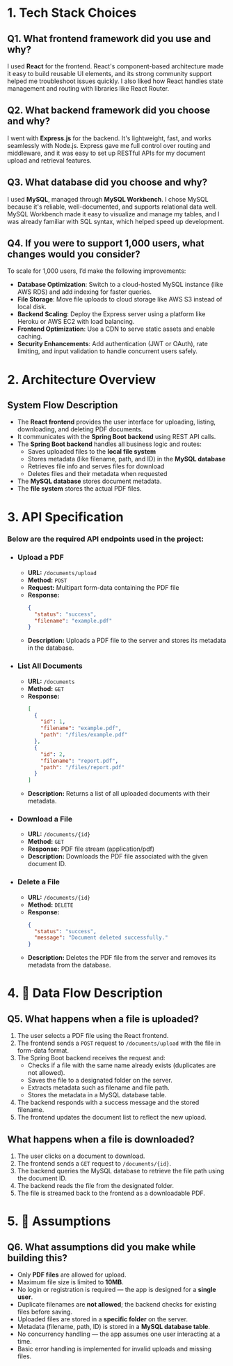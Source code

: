 # 1. Tech Stack Choices

## Q1. What frontend framework did you use and why?

I used **React** for the frontend. React's component-based architecture made it easy to build reusable UI elements, and its strong community support helped me troubleshoot issues quickly. I also liked how React handles state management and routing with libraries like React Router.

## Q2. What backend framework did you choose and why?

I went with **Express.js** for the backend. It's lightweight, fast, and works seamlessly with Node.js. Express gave me full control over routing and middleware, and it was easy to set up RESTful APIs for my document upload and retrieval features.

## Q3. What database did you choose and why?

I used **MySQL**, managed through **MySQL Workbench**. I chose MySQL because it's reliable, well-documented, and supports relational data well. MySQL Workbench made it easy to visualize and manage my tables, and I was already familiar with SQL syntax, which helped speed up development.

## Q4. If you were to support 1,000 users, what changes would you consider?

To scale for 1,000 users, I’d make the following improvements:

- **Database Optimization**: Switch to a cloud-hosted MySQL instance (like AWS RDS) and add indexing for faster queries.
- **File Storage**: Move file uploads to cloud storage like AWS S3 instead of local disk.
- **Backend Scaling**: Deploy the Express server using a platform like Heroku or AWS EC2 with load balancing.
- **Frontend Optimization**: Use a CDN to serve static assets and enable caching.
- **Security Enhancements**: Add authentication (JWT or OAuth), rate limiting, and input validation to handle concurrent users safely.

# 2. Architecture Overview

## System Flow Description

- The **React frontend** provides the user interface for uploading, listing, downloading, and deleting PDF documents.
- It communicates with the **Spring Boot backend** using REST API calls.
- The **Spring Boot backend** handles all business logic and routes:
  - Saves uploaded files to the **local file system**
  - Stores metadata (like filename, path, and ID) in the **MySQL database**
  - Retrieves file info and serves files for download
  - Deletes files and their metadata when requested
- The **MySQL database** stores document metadata.
- The **file system** stores the actual PDF files.

# 3. API Specification

### Below are the required API endpoints used in the project:

- ### **Upload a PDF**

  - **URL:** `/documents/upload`
  - **Method:** `POST`
  - **Request:** Multipart form-data containing the PDF file
  - **Response:**
    ```json
    {
      "status": "success",
      "filename": "example.pdf"
    }
    ```
  - **Description:** Uploads a PDF file to the server and stores its metadata in the database.

- ### **List All Documents**

  - **URL:** `/documents`
  - **Method:** `GET`
  - **Response:**
    ```json
    [
      {
        "id": 1,
        "filename": "example.pdf",
        "path": "/files/example.pdf"
      },
      {
        "id": 2,
        "filename": "report.pdf",
        "path": "/files/report.pdf"
      }
    ]
    ```
  - **Description:** Returns a list of all uploaded documents with their metadata.

- ### **Download a File**

  - **URL:** `/documents/{id}`
  - **Method:** `GET`
  - **Response:** PDF file stream (application/pdf)
  - **Description:** Downloads the PDF file associated with the given document ID.

- ### **Delete a File**
  - **URL:** `/documents/{id}`
  - **Method:** `DELETE`
  - **Response:**
    ```json
    {
      "status": "success",
      "message": "Document deleted successfully."
    }
    ```
  - **Description:** Deletes the PDF file from the server and removes its metadata from the database.

# 4. 🔁 Data Flow Description

## Q5. What happens when a file is uploaded?

1. The user selects a PDF file using the React frontend.
2. The frontend sends a `POST` request to `/documents/upload` with the file in form-data format.
3. The Spring Boot backend receives the request and:
   - Checks if a file with the same name already exists (duplicates are not allowed).
   - Saves the file to a designated folder on the server.
   - Extracts metadata such as filename and file path.
   - Stores the metadata in a MySQL database table.
4. The backend responds with a success message and the stored filename.
5. The frontend updates the document list to reflect the new upload.

## What happens when a file is downloaded?

1. The user clicks on a document to download.
2. The frontend sends a `GET` request to `/documents/{id}`.
3. The backend queries the MySQL database to retrieve the file path using the document ID.
4. The backend reads the file from the designated folder.
5. The file is streamed back to the frontend as a downloadable PDF.

# 5. 📌 Assumptions

## Q6. What assumptions did you make while building this?

- Only **PDF files** are allowed for upload.
- Maximum file size is limited to **10MB**.
- No login or registration is required — the app is designed for a **single user**.
- Duplicate filenames are **not allowed**; the backend checks for existing files before saving.
- Uploaded files are stored in a **specific folder** on the server.
- Metadata (filename, path, ID) is stored in a **MySQL database table**.
- No concurrency handling — the app assumes one user interacting at a time.
- Basic error handling is implemented for invalid uploads and missing files.
